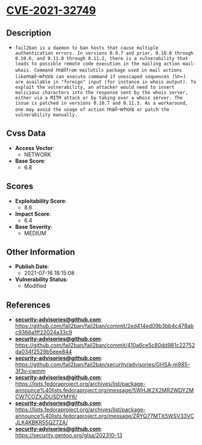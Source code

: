 
# [CVE-2021-32749](https://github.com/fail2ban/fail2ban/commit/2ed414ed09b3bb4c478abc9366a1ff22024a33c9)

## Description

- `fail2ban is a daemon to ban hosts that cause multiple authentication errors. In versions 0.9.7 and prior, 0.10.0 through 0.10.6, and 0.11.0 through 0.11.2, there is a vulnerability that leads to possible remote code execution in the mailing action mail-whois. Command `mail` from mailutils package used in mail actions like `mail-whois` can execute command if unescaped sequences (`\n~`) are available in "foreign" input (for instance in whois output). To exploit the vulnerability, an attacker would need to insert malicious characters into the response sent by the whois server, either via a MITM attack or by taking over a whois server. The issue is patched in versions 0.10.7 and 0.11.3. As a workaround, one may avoid the usage of action `mail-whois` or patch the vulnerability manually.`

## Cvss Data

- **Access Vector**:
  - NETWORK
- **Base Score**:
  - 6.8

## Scores

- **Exploitability Score**:
  - 8.6
- **Impact Score**:
  - 6.4
- **Base Severity**:
  - MEDIUM

## Other Information

- **Publish Date**:
  - 2021-07-16 18:15:08
- **Vulnerability Status**:
  - Modified

## References

- **security-advisories@github.com**: https://github.com/fail2ban/fail2ban/commit/2ed414ed09b3bb4c478abc9366a1ff22024a33c9
- **security-advisories@github.com**: https://github.com/fail2ban/fail2ban/commit/410a6ce5c80dd981c22752da034f2529b5eee844
- **security-advisories@github.com**: https://github.com/fail2ban/fail2ban/security/advisories/GHSA-m985-3f3v-cwmm
- **security-advisories@github.com**: https://lists.fedoraproject.org/archives/list/package-announce%40lists.fedoraproject.org/message/5WHJK2X2MR2WDYZMCW7COZXJDUSDYMY6/
- **security-advisories@github.com**: https://lists.fedoraproject.org/archives/list/package-announce%40lists.fedoraproject.org/message/ZRYQ77MTX5WSV33VCJLK4KBKR55QZ7ZA/
- **security-advisories@github.com**: https://security.gentoo.org/glsa/202310-13
